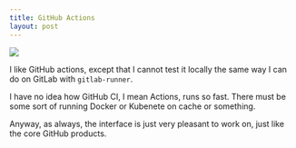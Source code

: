 ```yaml
---
title: GitHub Actions
layout: post
---
```

<img src="https://github.githubassets.com/images/modules/site/features/actions-icon-actions.svg">

I like GitHub actions, except that I cannot test it locally the same way I can do on GitLab with `gitlab-runner`. 

I have no idea how GitHub CI, I mean Actions, runs so fast. There must be some sort of running Docker or Kubenete on cache or something. 

Anyway, as always, the interface is just very pleasant to work on, just like the core GitHub products. 
